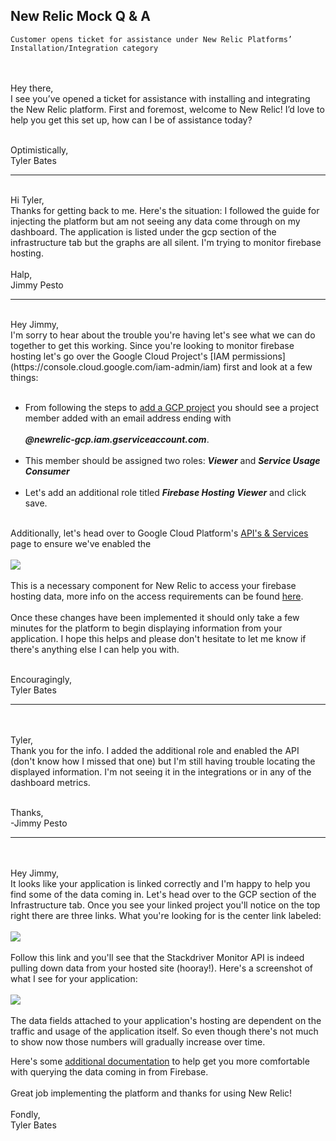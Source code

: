 ## New Relic Mock Q & A

```
Customer opens ticket for assistance under New Relic Platforms’ Installation/Integration category
```
<br/><br/>
Hey there,<br/>
I see you’ve opened a ticket for assistance with installing and integrating the New Relic platform. First and foremost, welcome to New Relic! I’d love to help you get this set up, how can I be of assistance today?
  <br/><br/>


Optimistically, <br/>
Tyler Bates<br/>
<hr/><br/>
Hi Tyler,<br/>
Thanks for getting back to me. Here's the situation: I followed the guide for injecting the platform but am not seeing any data come through on my dashboard. The application is listed under the gcp section of the infrastructure tab but the graphs are all silent. I'm trying to monitor firebase hosting.<br/><br/>
Halp,<br/>
Jimmy Pesto
<br/>
<hr/>
<br/>
Hey Jimmy,<br/>
I'm sorry to hear about the trouble you're having let's see what we can do together to get this working. Since you're looking to monitor firebase hosting let's go over the Google Cloud Project's [IAM permissions](https://console.cloud.google.com/iam-admin/iam) first and look at a few things:<br/><br/>

* From following the steps to [add a GCP project](https://one.newrelic.com/launcher/infra.infra?platform[accountId]=3056649&platform[timeRange][duration]=3600000&pane=eyJuZXJkbGV0SWQiOiJpbmZyYS5ob3N0cyIsImZlYXR1cmUiOiJzeXN0ZW0ifQ "Just in case you need a refresher!") you should see a project member added with an email address ending with<br/><br/>
***@newrelic-gcp.iam.gserviceaccount.com***.<br/><br/>
* This member should be assigned two roles: ***Viewer*** and ***Service Usage Consumer***<br/><br/>
* Let's add an additional role titled ***Firebase Hosting Viewer*** and click save.
<br/><br/>

Additionally, let's head over to Google Cloud Platform's [API's & Services](https://console.cloud.google.com/apis/dashboard "You got this!") page to ensure we've enabled the<br/><br/>
<img src="https://i.ibb.co/FW4jtVs/Stackdriver.png"><br/><br/>
This is a necessary component for New Relic to access your firebase hosting data, more info on the access requirements can be found [here](https://docs.newrelic.com/docs/integrations/google-cloud-platform-integrations/get-started/connect-google-cloud-platform-services-new-relic "You're doing great!").
<br/><br/>
Once these changes have been implemented it should only take a few minutes for the platform to begin displaying information from your application. I hope this helps and please don't hesitate to let me know if there's anything else I can help you with.
<br/><br/>

Encouragingly,<br/>
Tyler Bates
<hr/>
<br/><br/>
Tyler,<br/>
Thank you for the info. I added the additional role and enabled the API (don't know how I missed that one) but I'm still having trouble locating the displayed information. I'm not seeing it in the integrations or in any of the dashboard metrics.<br/><br/>

Thanks,<br/>
-Jimmy Pesto
 <hr/>
 <br/><br/>
 Hey Jimmy,<br/>
 It looks like your application is linked correctly and I'm happy to help you find some of the data coming in. Let's head over to the GCP section of the Infrastructure tab. Once you see your linked project you'll notice on the top right there are three links. What you're looking for is the center link labeled:<br/><br/>
 <img src="https://i.ibb.co/xLdnmNj/status.png"><br/><br/>
 Follow this link and you'll see that the Stackdriver Monitor API is indeed pulling down data from your hosted site (hooray!). Here's a screenshot of what I see for your application:
 <br/><br/>
 <img src="https://i.ibb.co/LgzPRfg/dashboard.png">
 <br/><br/>
The data fields attached to your application's hosting are dependent on the traffic and usage of the application itself. So even though there's not much to show now those numbers will gradually increase over time.

Here's some [additional documentation](https://docs.newrelic.com/docs/integrations/google-cloud-platform-integrations/gcp-integrations-list/google-cloud-firebase-hosting-monitoring-integration "You did a great job!")</a> to help get you more comfortable with querying the data coming in from Firebase.
<br/><br/>
Great job implementing the platform and thanks for using New Relic!
<br/><br/>
Fondly,<br/>
Tyler Bates